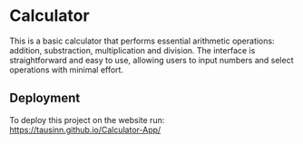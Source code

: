 # Calculator

This is a basic calculator that performs essential arithmetic operations: addition, substraction, multiplication and division. The interface is straightforward and easy to use, allowing users to input numbers and select operations with minimal effort.


## Deployment

To deploy this project on the website run:
https://tausinn.github.io/Calculator-App/

